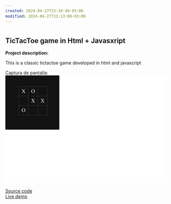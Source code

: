 ```yaml
---
created: 2024-04-27T23:10:49-03:00
modified: 2024-04-27T23:13:08-03:00
---
```


# 

## TicTacToe game in Html + Javasxript

**Project description:**

This is a classic tictactoe game developed in html and javascript

Captura de pantalla:
<br><img src="images/tictactoe.jpg?raw=true"/>


[Source code](https://github.com/iazpiri/iazpiri.github.io/tree/main/mycode/javascript/tictactoe)  
[Live demo](/demos/javascript/tictactoe/tictactoe.html)



